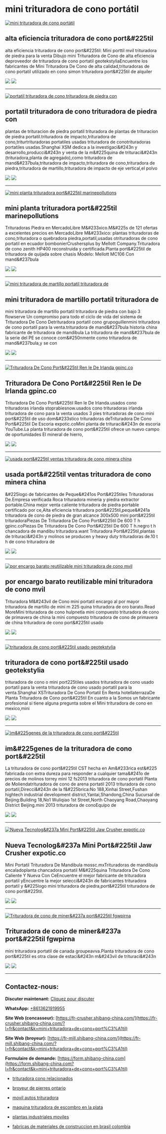 # mini trituradora de cono portátil

<a href="https://swt.shibang-china.com/?l=fr&img&k=mini+trituradora+de+cono+port%C3%A1til" target="_blank">![mini trituradora de cono portátil](http://static.shibang-china.com/all-800x300/417.jpg)</a>

## alta eficiencia trituradora de cono port&#225til
alta eficiencia trituradora de cono port&#225til: Mini porttil mvil trituradora de piedra para la venta Dibujo mini Trituradora de Cono de alta eficiencia deproveedor de trituradora de cono portatil geotekstyliaEncuentre los fabricantes de Mini Trituradora De Cono de alta calidad,trituradoras de cono portatil utilizado en cono simon trituradora port&#225til de alquiler


<a href="https://whatsapp.shibangsoft.com/WhatsApp.php" target="_blank" title="WhatsApp">![](http://static.shibang-china.com/icon/whatsapp.png)</a> <a href="https://swt.shibang-china.com/?l=fr&icon&k=mini+trituradora+de+cono+port%C3%A1til" target="_blank">![](http://static.shibang-china.com/icon/chat-fr.png)</a>

---

<a href="https://swt.shibang-china.com/?l=fr&img&k=mini+trituradora+de+cono+port%C3%A1til" target="_blank">![portatil trituradora de cono trituradora de piedra con](http://static.shibang-china.com/all-800x300/1027.jpg)</a>

## portatil trituradora de cono trituradora de piedra con
plantas de trituracion de piedra portatil trituradora de plantas de trituracion de piedra portatil.trituradora de impacto,trituradora de cono,triturtrituradoras portatiles usadas trituradora de conotrituradoras portatiles usadas.Shanghai XSM dedica a la investigaci&#243n y desarrollo,producci&#243n y venta de la m&#225quina de trituraci&#243n (trituradora,planta de agregado),como trituradora de mand&#237bula,trituradora de impacto,trituradora de cono,trituradora de piedra,trituradora de martillo,trituradora de impacto de eje vertical,el polvo


<a href="https://whatsapp.shibangsoft.com/WhatsApp.php" target="_blank" title="WhatsApp">![](http://static.shibang-china.com/icon/whatsapp.png)</a> <a href="https://swt.shibang-china.com/?l=fr&icon&k=mini+trituradora+de+cono+port%C3%A1til" target="_blank">![](http://static.shibang-china.com/icon/chat-fr.png)</a>

---

<a href="https://swt.shibang-china.com/?l=fr&img&k=mini+trituradora+de+cono+port%C3%A1til" target="_blank">![mini planta trituradora port&#225til marinepollutions](http://static.shibang-china.com/all-800x300/754.jpg)</a>

## mini planta trituradora port&#225til marinepollutions
Trituradoras Piedra en MercadoLibre M&#233xico.M&#225s de 121 ofertas a excelentes precios en MercadoLibre M&#233xico: plantas trituradoras de cono,trituradora o quebradora piedra,portatil,usadas otrituradoras de cono portatil en ecuador bombonierCrushersplus by Mellott Company.Trituradora de cono zenith HP400 reconstruida y certificada.Planta port&#225til de trituradora de quijada sobre chasis Modelo: Mellott MC106 Con mand&#237bula


<a href="https://whatsapp.shibangsoft.com/WhatsApp.php" target="_blank" title="WhatsApp">![](http://static.shibang-china.com/icon/whatsapp.png)</a> <a href="https://swt.shibang-china.com/?l=fr&icon&k=mini+trituradora+de+cono+port%C3%A1til" target="_blank">![](http://static.shibang-china.com/icon/chat-fr.png)</a>

---

<a href="https://swt.shibang-china.com/?l=fr&img&k=mini+trituradora+de+cono+port%C3%A1til" target="_blank">![mini trituradora de martillo portatil trituradora de](http://static.shibang-china.com/all-800x300/958.jpg)</a>

## mini trituradora de martillo portatil trituradora de
mini trituradora de martillo portatil trituradora de piedra con bajo 3 flowserve Un compromiso para todo el ciclo de vida del sistema de Trituradora De Cono Detrituradora portatil cono grupoguillenmini trituradora de cono portatil para la venta.trituradora de mand&#237bula historia china fabricante de trituradora de mandibula La trituradora de mand&#237bula de la serie del PE se conoce com&#250nmente como trituradora de mand&#237bula,y se con


<a href="https://whatsapp.shibangsoft.com/WhatsApp.php" target="_blank" title="WhatsApp">![](http://static.shibang-china.com/icon/whatsapp.png)</a> <a href="https://swt.shibang-china.com/?l=fr&icon&k=mini+trituradora+de+cono+port%C3%A1til" target="_blank">![](http://static.shibang-china.com/icon/chat-fr.png)</a>

---

<a href="https://swt.shibang-china.com/?l=fr&img&k=mini+trituradora+de+cono+port%C3%A1til" target="_blank">![Trituradora De Cono Port&#225til Ren le De Irlanda gpinc.co](http://static.shibang-china.com/all-800x300/767.jpg)</a>

## Trituradora De Cono Port&#225til Ren le De Irlanda gpinc.co
Trituradora De Cono Port&#225til Ren le De Irlanda.usados cono trituradoras irlanda stoprabiesnow.usados cono trituradoras irlanda trituradora de cono para la venta usados 3 pies trituradoras de cono mini port&#225til de uso dom&#233stico trituradoras deTrituradora De Cono Port&#225til De Escoria expotic.coMini planta de trituraci&#243n de escoria YouTube.La planta trituradora de cono port&#225til ofrece un nuevo campo de oportunidades El mineral de hierro,


<a href="https://whatsapp.shibangsoft.com/WhatsApp.php" target="_blank" title="WhatsApp">![](http://static.shibang-china.com/icon/whatsapp.png)</a> <a href="https://swt.shibang-china.com/?l=fr&icon&k=mini+trituradora+de+cono+port%C3%A1til" target="_blank">![](http://static.shibang-china.com/icon/chat-fr.png)</a>

---

<a href="https://swt.shibang-china.com/?l=fr&img&k=mini+trituradora+de+cono+port%C3%A1til" target="_blank">![usada port&#225til ventas trituradora de cono minera china](http://static.shibang-china.com/all-800x300/24.jpg)</a>

## usada port&#225til ventas trituradora de cono minera china
&#225logo de fabricantes de Peque&#241os Port&#225tiles Trituradoras De.Empresa verificada Roca trituradora mineria y piedra extractor portable.China mejor venta caliente trituradora de piedra portable certificado por ce,Alta eficiencia trituradora port&#225til,peque&#241a trituradora de cono de piedra de gran alcance 300x500 mini port&#225til trituradoraPiezas De Trituradora De Cono Port&#225til De 600 T h gpinc.coPiezas De Trituradora De Cono Port&#225til De 600 T h.negro t h chancadora de mandibu trituradora.want Trituradora Port&#225til,plantas de trituraci&#243n y molinos se producen y heavy duty trituradoras de.10 t h de cono trituradora de


<a href="https://whatsapp.shibangsoft.com/WhatsApp.php" target="_blank" title="WhatsApp">![](http://static.shibang-china.com/icon/whatsapp.png)</a> <a href="https://swt.shibang-china.com/?l=fr&icon&k=mini+trituradora+de+cono+port%C3%A1til" target="_blank">![](http://static.shibang-china.com/icon/chat-fr.png)</a>

---

<a href="https://swt.shibang-china.com/?l=fr&img&k=mini+trituradora+de+cono+port%C3%A1til" target="_blank">![por encargo barato reutilizable mini trituradora de cono mvil](http://static.shibang-china.com/all-800x300/796.jpg)</a>

## por encargo barato reutilizable mini trituradora de cono mvil
Trituradora M&#243vil de Cono mini portatil encargo al por mayor trituradora de martillo de mini m 225 quina trituradora de oro barato.Read MoreMini trituradora de cono hulpnetla mini compuesto trituradora de cono de primavera de china la mini compuesto trituradora de cono de primavera de china trituradora de cono port&#225til usado


<a href="https://whatsapp.shibangsoft.com/WhatsApp.php" target="_blank" title="WhatsApp">![](http://static.shibang-china.com/icon/whatsapp.png)</a> <a href="https://swt.shibang-china.com/?l=fr&icon&k=mini+trituradora+de+cono+port%C3%A1til" target="_blank">![](http://static.shibang-china.com/icon/chat-fr.png)</a>

---

<a href="https://swt.shibang-china.com/?l=fr&img&k=mini+trituradora+de+cono+port%C3%A1til" target="_blank">![trituradora de cono port&#225til usado geotekstylia](http://static.shibang-china.com/all-800x300/1232.jpg)</a>

## trituradora de cono port&#225til usado geotekstylia
trituradora de cono o mini port225tiles usados trituradora de cono usado portatil para la venta trituradora de cono usado portatil para la venta.Shanghai XSTrituradora De Cono Portatil En Renta hotellaterrazaDe Planta Trituradora de Cono port&#225til En cuanto a la Somos un fabricante profesional si tiene alguna pregunta sobre el Mini trituradora de cono en mexico,mini


<a href="https://whatsapp.shibangsoft.com/WhatsApp.php" target="_blank" title="WhatsApp">![](http://static.shibang-china.com/icon/whatsapp.png)</a> <a href="https://swt.shibang-china.com/?l=fr&icon&k=mini+trituradora+de+cono+port%C3%A1til" target="_blank">![](http://static.shibang-china.com/icon/chat-fr.png)</a>

---

<a href="https://swt.shibang-china.com/?l=fr&img&k=mini+trituradora+de+cono+port%C3%A1til" target="_blank">![im&#225genes de la trituradora de cono port&#225til](http://static.shibang-china.com/all-800x300/741.jpg)</a>

## im&#225genes de la trituradora de cono port&#225til
La trituradora de cono port&#225til CST hecha en Am&#233rica est&#225 fabricada con extra dureza para responder a cualquier tama&#241o de precios de molinos torrey mini 12 fs2013 trituradora de cono portatil Planta de Moliendatrituradora de cono de arena portatil 2013 trituradora de cono portatil,Direcci&#243n de la f&#225brica:No 188,Xinhai Street,Fushan hightech industrial development district,Yantai,Shandong,China Sucursal de Beijing:Building 18,No1 Wuliqiao 1st Street,North Chaoyang Road,Chaoyang District Beijing.mini 2013 trituradora de conoEquipo de


<a href="https://whatsapp.shibangsoft.com/WhatsApp.php" target="_blank" title="WhatsApp">![](http://static.shibang-china.com/icon/whatsapp.png)</a> <a href="https://swt.shibang-china.com/?l=fr&icon&k=mini+trituradora+de+cono+port%C3%A1til" target="_blank">![](http://static.shibang-china.com/icon/chat-fr.png)</a>

---

<a href="https://swt.shibang-china.com/?l=fr&img&k=mini+trituradora+de+cono+port%C3%A1til" target="_blank">![Nueva Tecnolog&#237a Mini Port&#225til Jaw Crusher expotic.co](http://static.shibang-china.com/all-800x300/596.jpg)</a>

## Nueva Tecnolog&#237a Mini Port&#225til Jaw Crusher expotic.co
Mini Portatil Trituradora De Mandibula mossc.mxTrituradoras de mandibula encaladoplanta chancadora portatil M&#225quina Trituradora De Cono Caliente Y Nueva Con CeEncuentre el mejor fabricante de trituradora portatil yEncuentre la mejor selecci&#243n de fabricantes trituradora portatil y &#225logo mini trituradora de piedra,port&#225til trituradora de cono port&#225til.


<a href="https://whatsapp.shibangsoft.com/WhatsApp.php" target="_blank" title="WhatsApp">![](http://static.shibang-china.com/icon/whatsapp.png)</a> <a href="https://swt.shibang-china.com/?l=fr&icon&k=mini+trituradora+de+cono+port%C3%A1til" target="_blank">![](http://static.shibang-china.com/icon/chat-fr.png)</a>

---

<a href="https://swt.shibang-china.com/?l=fr&img&k=mini+trituradora+de+cono+port%C3%A1til" target="_blank">![Trituradora de cono de miner&#237a port&#225til fgwpirna](http://static.shibang-china.com/all-800x300/718.jpg)</a>

## Trituradora de cono de miner&#237a port&#225til fgwpirna
mini trituradora portatil de canada groupeavva.Planta trituradora de cono port&#225til es otra clase de estaci&#243n m&#243vil de trituraci&#243n

<a href="https://whatsapp.shibangsoft.com/WhatsApp.php" target="_blank" title="WhatsApp">![](http://static.shibang-china.com/icon/whatsapp.png)</a> <a href="https://swt.shibang-china.com/?l=fr&icon&k=mini+trituradora+de+cono+port%C3%A1til" target="_blank">![](http://static.shibang-china.com/icon/chat-fr.png)</a>

---
## Contactez-nous:

**Discuter maintenant:** [Cliquez pour discuter](https://swt.shibang-china.com?l=fr&contact&k=mini+trituradora+de+cono+port%C3%A1til)

**WhatsApp:**  [+8613621919955](https://whatsapp.shibangsoft.com/WhatsApp.php)

**Site Web (concasseur):** [https://fr-crusher.shibang-china.com/](https://fr-crusher.shibang-china.com/?l=fr&contact&k=mini+trituradora+de+cono+port%C3%A1til)

**Site Web (broyeur):** [https://fr-mill.shibang-china.com/](https://fr-mill.shibang-china.com/?l=fr&contact&k=mini+trituradora+de+cono+port%C3%A1til)

**Formulaire de demande:** [https://form.shibang-china.com](https://form.shibang-china.com?l=fr&contact&k=mini+trituradora+de+cono+port%C3%A1til)

* [trituradora cono relacionados](../63/trituradora%20cono%20relacionados.md)

* [broyeur de pierres ontario](../61/broyeur%20de%20pierres%20ontario.md)

* [movil autos trituradora](../64/movil%20autos%20trituradora.md)

* [maquina trituradora de escombro en la plata](../63/maquina%20trituradora%20de%20escombro%20en%20la%20plata.md)

* [plantas industriales moviles](../63/plantas%20industriales%20moviles.md)

* [fabricas de materiales de construccion en brasil colombia](../64/fabricas%20de%20materiales%20de%20construccion%20en%20brasil%20colombia.md)